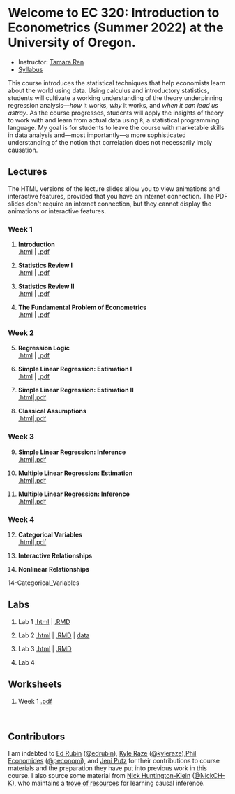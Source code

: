 
# Welcome to EC 320: Introduction to Econometrics (Summer 2022) at the University of Oregon.

- Instructor: [Tamara Ren](https://tamara-ren.com)
- [Syllabus](https://raw.githack.com/tamararen/EC320/master/Syllabus/syllabus.pdf)

This course introduces the statistical techniques that help economists learn about the world using data. Using calculus and introductory statistics, students will cultivate a working understanding of the theory underpinning regression analysis&mdash;*how* it works, *why* it works, and *when it can lead us astray*. As the course progresses, students will apply the insights of theory to work with and learn from actual data using `R`, a statistical programming language. My goal is for students to leave the course with marketable skills in data analysis and&mdash;most importantly&mdash;a more sophisticated understanding of the notion that correlation does not necessarily imply causation.

## Lectures

The HTML versions of the lecture slides allow you to view animations and interactive features, provided that you have an internet connection. The PDF slides don't require an internet connection, but they cannot display the animations or interactive features.

### Week 1 
1. **Introduction** <br> [.html](https://raw.githack.com/tamararen/EC320/master/Lectures/01-Introduction/01-Introduction.html) | [.pdf](https://raw.githack.com/tamararen/EC320/master/Lectures/01-Introduction/01-Introduction.pdf)

2. **Statistics Review I** <br> [.html](https://raw.githack.com/tamararen/EC320/master/Lectures/02-Statistics_Review/02-Statistics_Review.html) | [.pdf](https://raw.githack.com/tamararen/EC320/master/Lectures/02-Statistics_Review/02-Statistics_Review.pdf)

3. **Statistics Review II** <br> [.html](https://raw.githack.com/tamararen/EC320/master/Lectures/03-Statistics_Review/03-Statistics_Review.html) | [.pdf](https://raw.githack.com/tamararen/EC320/master/Lectures/03-Statistics_Review/03-Statistics_Review.pdf)

4. **The Fundamental Problem of Econometrics** <br> 
[.html](https://raw.githack.com/tamararen/EC320/master/Lectures/04-Fundamental_Econometric_Problem/04-Fundamental_Econometric_Problem.html) | [.pdf](https://raw.githack.com/tamararen/EC320/master/Lectures/04-Fundamental_Econometric_Problem/04-Fundamental_Econometric_Problem.pdf) 
### Week 2 
5. **Regression Logic** <br> [.html](https://raw.githack.com/tamararen/EC320/master/Lectures/05-Regression_Logic/05-Regression_Logic.html) | [.pdf](https://raw.githack.com/tamararen/EC320/master/Lectures/05-Regression_Logic/05-Regression_Logic.pdf) 

6. **Simple Linear Regression: Estimation I** <br> 
[.html](https://raw.githack.com/tamararen/EC320/master/Lectures/07-Simple_Linear_regression_Estimation/07-Simple_Linear_Regression_Estimation.html) | [.pdf](https://raw.githack.com/tamararen/EC320/master/Lectures/07-Simple_Linear_Regression_Estimation/07-Simple_Linear_Regression_Estimation.pdf) 

7. **Simple Linear Regression: Estimation II** <br> 
[.html](https://raw.githack.com/tamararen/EC320/master/Lectures/08-Simple_Linear_Regression_Estimation/08-Simple_Linear_Regression_Estimation.html)|[.pdf](https://raw.githack.com/tamararen/EC320/master/Lectures/08-Simple_Linear_Regression_Estimation/08-Simple_Linear_Regression_Estimation.pdf)  

8. **Classical Assumptions** <br> 
[.html](https://raw.githack.com/tamararen/EC320/master/Lectures/09-Classical_Assumptions/09-Classical_Assumptions.html)|[.pdf](https://raw.githack.com/tamararen/EC320/master/Lectures/09-Classical_Assumptions/09-Classical_Assumptions.pdf)  

### Week 3

9. **Simple Linear Regression: Inference** <br> 
[.html](https://raw.githack.com/tamararen/EC320/master/Lectures/10-Simple_Linear_Regression_Inference/10-Simple_Linear_Regression_Inference.html)|[.pdf](https://raw.githack.com/tamararen/EC320/master/Lectures/10-Simple_Linear_Regression_Inference/10-Simple_Linear_Regression_Inference.pdf)  


10. **Multiple Linear Regression: Estimation** <br> 
[.html](https://raw.githack.com/tamararen/EC320/master/Lectures/11-Multiple_Linear_Regression_Estimation/11-Multiple_Linear_Regression_Estimation.html)|[.pdf](https://raw.githack.com/tamararen/EC320/master/Lectures/11-Multiple_Linear_Regression_Estimation/11-Multiple_Linear_Regression_Estimation.pdf)  


11. **Multiple Linear Regression: Inference** <br> 
[.html](https://raw.githack.com/tamararen/EC320/master/Lectures/12-Multiple_Linear_Regression_Inference/12-Multiple_Linear_Regression_Inference.html)|[.pdf](https://raw.githack.com/tamararen/EC320/master/Lectures/12-Multiple_Linear_Regression_Inference/12-Multiple_Linear_Regression_Inference.pdf)  


### Week 4

12. **Categorical Variables** <br> 
[.html](https://raw.githack.com/tamararen/EC320/master/Lectures/14-Categorical_Variables/14-Categorical_Variables.html)|[.pdf](https://raw.githack.com/tamararen/EC320/master/Lectures/14-Categorical_Variables/14-Categorical_Variables.pdf)  


13. **Interactive Relationships** <br> 

14. **Nonlinear Relationships** <br> 

14-Categorical_Variables

## Labs

1. Lab 1 [.html](https://raw.githack.com/tamararen/EC320/master/Lab/Lab1/lab1_markdown.html) | [.RMD](https://raw.githack.com/tamararen/EC320/master/Lab/Lab1/lab1_markdown.Rmd) <br>  

2. Lab 2 [.html](https://raw.githack.com/tamararen/EC320/master/Lab/Lab2/lab2.html) | [.RMD](https://raw.githack.com/tamararen/EC320/master/Lab/Lab2/lab2.Rmd)
| [data](https://raw.githack.com/tamararen/EC320/master/Lab/Lab2/Lab2.csv)   <br>  

3. Lab 3 [.html](https://raw.githack.com/tamararen/EC320/master/Lab/Lab3/lab3.html) | [.RMD](https://raw.githack.com/tamararen/EC320/master/Lab/Lab3/lab3.Rmd)<br>

4. Lab 4 <br> 


## Worksheets 

1. Week 1 [.pdf](https://raw.githack.com/tamararen/EC320/master/worksheet/week1.pdf) <br>  
<br> 

## Contributors

I am indebted to [Ed Rubin](http://edrub.in/) ([@edrubin](https://github.com/edrubin)), [Kyle Raze](https://kyleraze.com/) ([@kyleraze](https://github.com/kyleraze)),[Phil Economides](https://phil-economedes.com/) ([@peconomi](https://github.com/peconomi)), and [Jeni Putz](https://jenniputz.com) for their contributions to course materials and the preparation  they have put into previous work in this course. 
I also source some material from [Nick Huntington-Klein](https://nickchk.com/) ([@NickCH-K](https://github.com/NickCH-K)), who maintains a [trove of resources](https://nickchk.com/causalgraphs.html) for learning causal inference. 
